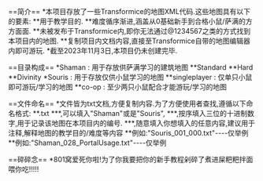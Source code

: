 ==简介==
*本项目存放了一些Transformice的地图XML代码.这些地图具有以下的要素:
**用于教学目的.
**难度循序渐进,涵盖从0基础新手到合格小鼠/萨满的方方面面.
**未被发布于Transformice内,即你无法通过@1234567之类的方式找到本项目内的地图.
**复制项目内文档内容,直接至Transformice自带的地图编辑器内即可游玩.
*截至2023年11月3日,本项目仍未创建完毕.

==目录构成==
*Shaman : 用于存放供萨满学习的建筑地图
**Standard
**Hard
**Divinity
*Souris : 用于存放仅供小鼠学习的地图
**singleplayer : 仅单只小鼠即可游玩/学习的地图
**co-op : 至少两只小鼠配合才能游玩/学习的地图

==文件命名==
*文件皆为txt文档,方便复制内容.为了方便使用者查找,遵循以下命名格式:
**<PlayerType>_<MapNumber>_<misc>.txt
***<PlayerTyper>,可以填入"Shaman"或是"Souris",
***<MapNumber>,按序填入三位的十进制数字,用于记录该地图在本项目内的编号.
***<misc>,随意填入你想填入的任意内容,建议用于注释,解释地图的教学目的/难度等内容
**例如:"Souris_001_000.txt"----仅举例
**例如:"Shaman_028_PortalUsage.txt"----仅举例

==碎碎念==
*801窝爱死你啦!为了你我要把你的新手教程剁碎了煮进屎粑粑拌面喂你吃!!!!!

